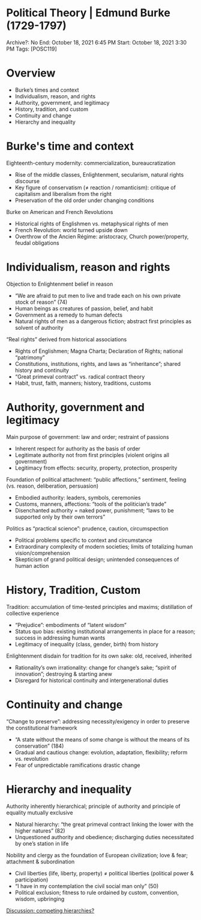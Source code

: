 # Political Theory | Edmund Burke (1729-1797)

Archive?: No
End: October 18, 2021 6:45 PM
Start: October 18, 2021 3:30 PM
Tags: [POSC119]

# Overview

- Burke’s times and context
- Individualism, reason, and rights
- Authority, government, and legitimacy
- History, tradition, and custom
- Continuity and change
- Hierarchy and inequality

# Burke's time and context

Eighteenth-century modernity: commercialization, bureaucratization

- Rise of the middle classes, Enlightenment, secularism, natural rights discourse
- Key figure of conservatism (≠ reaction / romanticism): critique of capitalism and liberalism from the right
- Preservation of the old order under changing conditions

Burke on American and French Revolutions

- Historical rights of Englishmen vs. metaphysical rights of men
- French Revolution: world turned upside down
- Overthrow of the Ancien Régime: aristocracy, Church power/property, feudal obligations

# Individualism, reason and rights

Objection to Enlightenment belief in reason

- “We are afraid to put men to live and trade each on his own private stock of reason” (74)
- Human beings as creatures of passion, belief, and habit
- Government as a remedy to human defects
- Natural rights of men as a dangerous fiction; abstract first principles as solvent of authority

“Real rights” derived from historical associations

- Rights of Englishmen; Magna Charta; Declaration of Rights; national “patrimony”
- Constitutions, institutions, rights, and laws as “inheritance”; shared history and continuity
- “Great primeval contract” vs. radical contract theory
- Habit, trust, faith, manners; history, traditions, customs

# Authority, government and legitimacy

Main purpose of government: law and order; restraint of passions

- Inherent respect for authority as the basis of order
- Legitimate authority not from first principles (violent origins all government)
- Legitimacy from effects: security, property, protection, prosperity

Foundation of political attachment: “public affections,” sentiment, feeling (vs. reason, deliberation, persuasion)

- Embodied authority: leaders, symbols, ceremonies
- Customs, manners, affections: “tools of the politician’s trade”
- Disenchanted authority = naked power, punishment; “laws to be supported only by their own terrors”

Politics as “practical science”: prudence, caution, circumspection

- Political problems specific to context and circumstance
- Extraordinary complexity of modern societies; limits of totalizing human vision/comprehension
- Skepticism of grand political design; unintended consequences of human action

# History, Tradition, Custom

Tradition: accumulation of time-tested principles and maxims; distillation of collective experience

- “Prejudice”: embodiments of “latent wisdom”
- Status quo bias: existing institutional arrangements in place for a reason; success in addressing human wants
- Legitimacy of inequality (class, gender, birth) from history

Enlightenment disdain for tradition for its own sake: old, received, inherited

- Rationality’s own irrationality: change for change’s sake; “spirit of innovation”; destroying & starting anew
- Disregard for historical continuity and intergenerational duties

# Continuity and change

“Change to preserve”: addressing necessity/exigency in order to preserve the constitutional framework

- “A state without the means of some change is without the means of its conservation” (184)
- Gradual and cautious change: evolution, adaptation, flexibility; reform vs. revolution
- Fear of unpredictable ramifications drastic change

# Hierarchy and inequality

Authority inherently hierarchical; principle of authority and principle of equality mutually exclusive

- Natural hierarchy: “the great primeval contract linking the lower with the higher natures” (82)
- Unquestioned authority and obedience; discharging duties necessitated by one’s station in life

Nobility and clergy as the foundation of European civilization; love & fear; attachment & subordination

- Civil liberties (life, liberty, property) ≠ political liberties (political power & participation)
- “I have in my contemplation the civil social man only” (50)
- Political exclusion; fitness to rule ordained by custom, convention, wisdom, upbringing

[Discussion: competing hierarchies?](Political%20%20ff407/Discussion%2018d52.md)